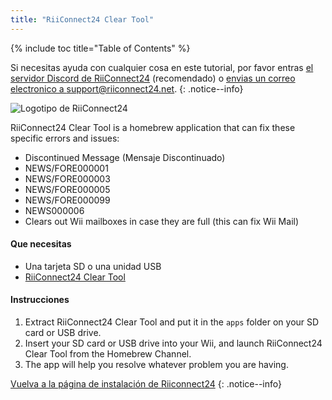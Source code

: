 ```yaml
---
title: "RiiConnect24 Clear Tool"
---
```


{% include toc title="Table of Contents" %}

Si necesitas ayuda con cualquier cosa en este tutorial, por favor entras [el servidor Discord de RiiConnect24](https://discord.gg/rc24) (recomendado) o [envias un correo electronico a support@riiconnect24.net](mailto:support@riiconnect24.net).
{: .notice--info}

![Logotipo de RiiConnect24](/images/WiiRC24Logo.jpg)

RiiConnect24 Clear Tool is a homebrew application that can fix these specific errors and issues:

+ Discontinued Message (Mensaje Discontinuado)
+ NEWS/FORE000001
+ NEWS/FORE000003
+ NEWS/FORE000005
+ NEWS/FORE000099
+ NEWS000006
+ Clears out Wii mailboxes in case they are full (this can fix Wii Mail)

#### Que necesitas
* Una tarjeta SD o una unidad USB
* [RiiConnect24 Clear Tool](https://oscwii.org/library/app/RC24-Clear-Tool)

#### Instrucciones

1. Extract RiiConnect24 Clear Tool and put it in the `apps` folder on your SD card or USB drive.
2. Insert your SD card or USB drive into your Wii, and launch RiiConnect24 Clear Tool from the Homebrew Channel.
3. The app will help you resolve whatever problem you are having.

[Vuelva a la página de instalación de Riiconnect24](riiconnect24)
{: .notice--info}
